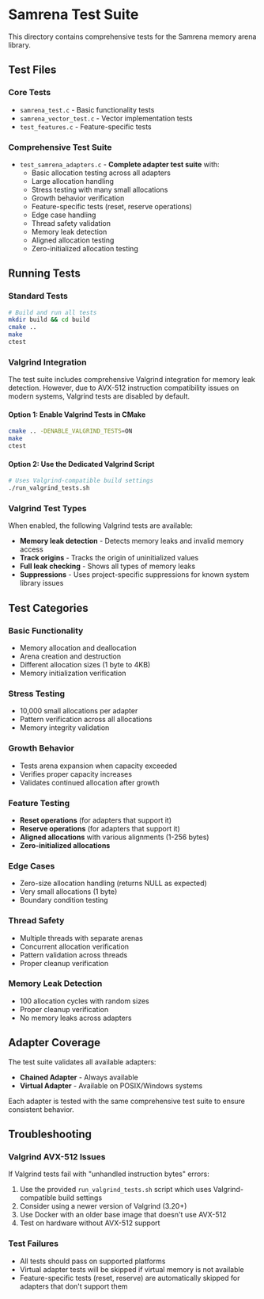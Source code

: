 # Samrena Test Suite

This directory contains comprehensive tests for the Samrena memory arena library.

## Test Files

### Core Tests
- `samrena_test.c` - Basic functionality tests
- `samrena_vector_test.c` - Vector implementation tests  
- `test_features.c` - Feature-specific tests

### Comprehensive Test Suite
- `test_samrena_adapters.c` - **Complete adapter test suite** with:
  - Basic allocation testing across all adapters
  - Large allocation handling
  - Stress testing with many small allocations
  - Growth behavior verification
  - Feature-specific tests (reset, reserve operations)
  - Edge case handling
  - Thread safety validation
  - Memory leak detection
  - Aligned allocation testing
  - Zero-initialized allocation testing

## Running Tests

### Standard Tests
```bash
# Build and run all tests
mkdir build && cd build
cmake ..
make
ctest
```

### Valgrind Integration

The test suite includes comprehensive Valgrind integration for memory leak detection. However, due to AVX-512 instruction compatibility issues on modern systems, Valgrind tests are disabled by default.

#### Option 1: Enable Valgrind Tests in CMake
```bash
cmake .. -DENABLE_VALGRIND_TESTS=ON
make
ctest
```

#### Option 2: Use the Dedicated Valgrind Script
```bash
# Uses Valgrind-compatible build settings
./run_valgrind_tests.sh
```

### Valgrind Test Types

When enabled, the following Valgrind tests are available:
- **Memory leak detection** - Detects memory leaks and invalid memory access
- **Track origins** - Tracks the origin of uninitialized values
- **Full leak checking** - Shows all types of memory leaks
- **Suppressions** - Uses project-specific suppressions for known system library issues

## Test Categories

### Basic Functionality
- Memory allocation and deallocation
- Arena creation and destruction
- Different allocation sizes (1 byte to 4KB)
- Memory initialization verification

### Stress Testing
- 10,000 small allocations per adapter
- Pattern verification across all allocations
- Memory integrity validation

### Growth Behavior
- Tests arena expansion when capacity exceeded
- Verifies proper capacity increases
- Validates continued allocation after growth

### Feature Testing
- **Reset operations** (for adapters that support it)
- **Reserve operations** (for adapters that support it) 
- **Aligned allocations** with various alignments (1-256 bytes)
- **Zero-initialized allocations**

### Edge Cases
- Zero-size allocation handling (returns NULL as expected)
- Very small allocations (1 byte)
- Boundary condition testing

### Thread Safety
- Multiple threads with separate arenas
- Concurrent allocation verification
- Pattern validation across threads
- Proper cleanup verification

### Memory Leak Detection
- 100 allocation cycles with random sizes
- Proper cleanup verification
- No memory leaks across adapters

## Adapter Coverage

The test suite validates all available adapters:
- **Chained Adapter** - Always available
- **Virtual Adapter** - Available on POSIX/Windows systems

Each adapter is tested with the same comprehensive test suite to ensure consistent behavior.

## Troubleshooting

### Valgrind AVX-512 Issues
If Valgrind tests fail with "unhandled instruction bytes" errors:
1. Use the provided `run_valgrind_tests.sh` script which uses Valgrind-compatible build settings
2. Consider using a newer version of Valgrind (3.20+)
3. Use Docker with an older base image that doesn't use AVX-512
4. Test on hardware without AVX-512 support

### Test Failures
- All tests should pass on supported platforms
- Virtual adapter tests will be skipped if virtual memory is not available
- Feature-specific tests (reset, reserve) are automatically skipped for adapters that don't support them